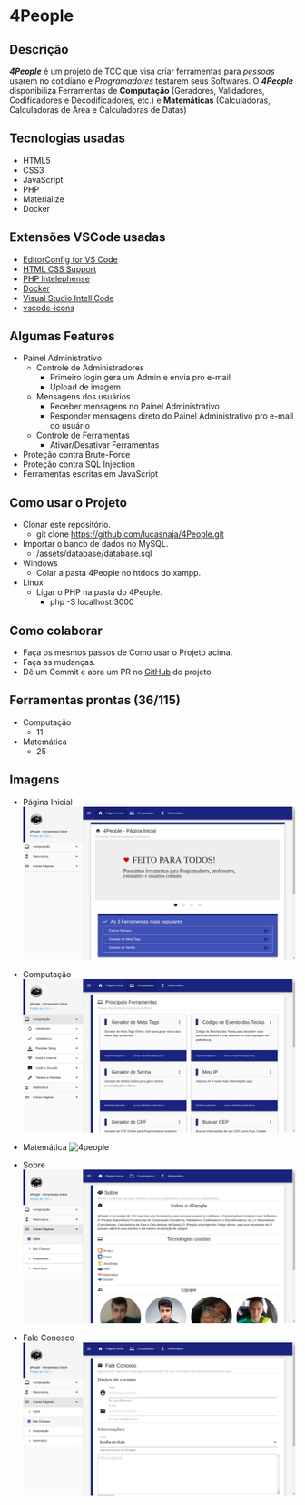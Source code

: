# 4People

## Descrição
  **_4People_** é um projeto de TCC que visa criar ferramentas para _pessoas_ usarem no cotidiano e _Programadores_ testarem seus Softwares.
  O **_4People_** disponibiliza Ferramentas de **Computação** (Geradores, Validadores, Codificadores e Decodificadores, etc.) e **Matemáticas** (Calculadoras, Calculadoras de Área e Calculadoras de Datas)

## Tecnologias usadas
- HTML5
- CSS3
- JavaScript
- PHP
- Materialize
- Docker

## Extensões VSCode usadas
- [EditorConfig for VS Code](https://marketplace.visualstudio.com/items?itemName=EditorConfig.EditorConfig)
- [HTML CSS Support](https://marketplace.visualstudio.com/items?itemName=ecmel.vscode-html-css)
- [PHP Intelephense](https://marketplace.visualstudio.com/items?itemName=bmewburn.vscode-intelephense-client)
- [Docker](https://marketplace.visualstudio.com/items?itemName=ms-azuretools.vscode-docker)
- [Visual Studio IntelliCode](https://marketplace.visualstudio.com/items?itemName=VisualStudioExptTeam.vscodeintellicode)
- [vscode-icons](https://marketplace.visualstudio.com/items?itemName=vscode-icons-team.vscode-icons)

## Algumas Features
- Painel Administrativo
	- Controle de Administradores
		- Primeiro login gera um Admin e envia pro e-mail
		- Upload de imagem
	- Mensagens dos usuários
		- Receber mensagens no Painel Administrativo
		- Responder mensagens direto do Painel Administrativo pro e-mail do usuário
	- Controle de Ferramentas
		- Ativar/Desativar Ferramentas
- Proteção contra Brute-Force
- Proteção contra SQL Injection
- Ferramentas escritas em JavaScript

## Como usar o Projeto
- Clonar este repositório.
	- git clone https://github.com/lucasnaja/4People.git
- Importar o banco de dados no MySQL.
	- /assets/database/database.sql
- Windows
	- Colar a pasta 4People no htdocs do xampp.
- Linux
	- Ligar o PHP na pasta do 4People.
		- php -S localhost:3000

## Como colaborar
- Faça os mesmos passos de Como usar o Projeto acima.
- Faça as mudanças.
- Dê um Commit e abra um PR no [GitHub](https://github.com/lucasnaja/4People) do projeto.

## Ferramentas prontas (36/115)
- Computação
	- 11
- Matemática
	- 25

## Imagens
- Página Inicial
![4people](assets/images/README_images/4People.png "4People - Início")

- Computação
![4people](assets/images/README_images/Computação.png "4People - Computação")

- Matemática
![4people](assets/images/README_images/Matemática.png "4People - Matemática")

- Sobre
![4people](assets/images/README_images/Sobre.png "4People - Sobre")

- Fale Conosco
![4people](assets/images/README_images/Fale_Conosco.png "4People - Fale Conosco")